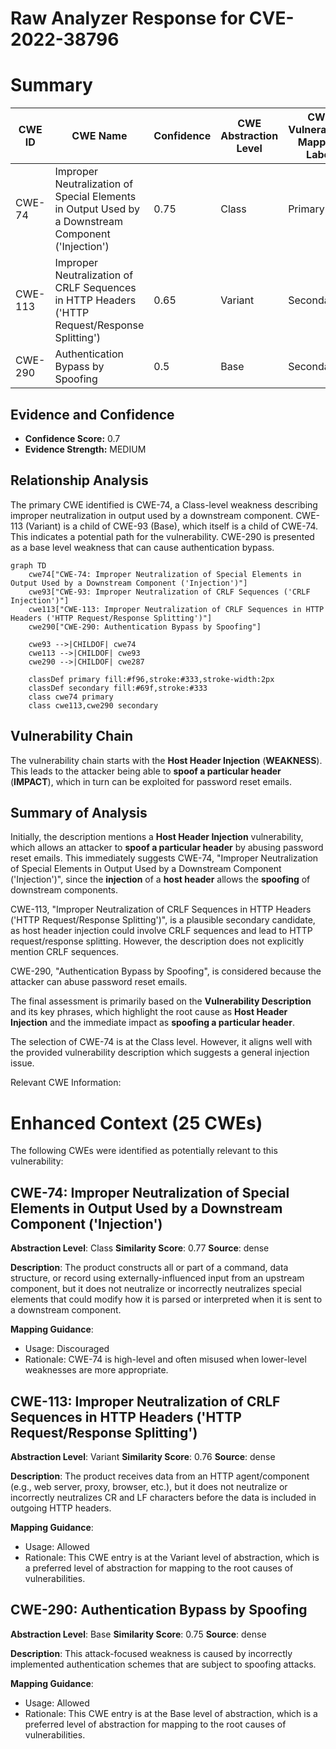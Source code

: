 # Raw Analyzer Response for CVE-2022-38796

# Summary
| CWE ID | CWE Name | Confidence | CWE Abstraction Level | CWE Vulnerability Mapping Label | CWE-Vulnerability Mapping Notes |
|---|---|---|---|---|---|
| CWE-74 | Improper Neutralization of Special Elements in Output Used by a Downstream Component ('Injection') | 0.75 | Class | Primary | Allowed with Review |
| CWE-113 | Improper Neutralization of CRLF Sequences in HTTP Headers ('HTTP Request/Response Splitting') | 0.65 | Variant | Secondary | Allowed |
| CWE-290 | Authentication Bypass by Spoofing | 0.5 | Base | Secondary | Allowed |

## Evidence and Confidence

*   **Confidence Score:** 0.7
*   **Evidence Strength:** MEDIUM

## Relationship Analysis
The primary CWE identified is CWE-74, a Class-level weakness describing improper neutralization in output used by a downstream component. CWE-113 (Variant) is a child of CWE-93 (Base), which itself is a child of CWE-74. This indicates a potential path for the vulnerability. CWE-290 is presented as a base level weakness that can cause authentication bypass.

```mermaid
graph TD
    cwe74["CWE-74: Improper Neutralization of Special Elements in Output Used by a Downstream Component ('Injection')"]
    cwe93["CWE-93: Improper Neutralization of CRLF Sequences ('CRLF Injection')"]
    cwe113["CWE-113: Improper Neutralization of CRLF Sequences in HTTP Headers ('HTTP Request/Response Splitting')"]
    cwe290["CWE-290: Authentication Bypass by Spoofing"]

    cwe93 -->|CHILDOF| cwe74
    cwe113 -->|CHILDOF| cwe93
    cwe290 -->|CHILDOF| cwe287

    classDef primary fill:#f96,stroke:#333,stroke-width:2px
    classDef secondary fill:#69f,stroke:#333
    class cwe74 primary
    class cwe113,cwe290 secondary
```

## Vulnerability Chain
The vulnerability chain starts with the **Host Header Injection** (**WEAKNESS**). This leads to the attacker being able to **spoof a particular header** (**IMPACT**), which in turn can be exploited for password reset emails.

## Summary of Analysis
Initially, the description mentions a **Host Header Injection** vulnerability, which allows an attacker to **spoof a particular header** by abusing password reset emails. This immediately suggests CWE-74, "Improper Neutralization of Special Elements in Output Used by a Downstream Component ('Injection')", since the **injection** of a **host header** allows the **spoofing** of downstream components.

CWE-113, "Improper Neutralization of CRLF Sequences in HTTP Headers ('HTTP Request/Response Splitting')", is a plausible secondary candidate, as host header injection could involve CRLF sequences and lead to HTTP request/response splitting. However, the description does not explicitly mention CRLF sequences.

CWE-290, "Authentication Bypass by Spoofing", is considered because the attacker can abuse password reset emails.

The final assessment is primarily based on the **Vulnerability Description** and its key phrases, which highlight the root cause as **Host Header Injection** and the immediate impact as **spoofing a particular header**.

The selection of CWE-74 is at the Class level. However, it aligns well with the provided vulnerability description which suggests a general injection issue.

Relevant CWE Information:

# Enhanced Context (25 CWEs)
The following CWEs were identified as potentially relevant to this vulnerability:

## CWE-74: Improper Neutralization of Special Elements in Output Used by a Downstream Component ('Injection')
**Abstraction Level**: Class
**Similarity Score**: 0.77
**Source**: dense

**Description**:
The product constructs all or part of a command, data structure, or record using externally-influenced input from an upstream component, but it does not neutralize or incorrectly neutralizes special elements that could modify how it is parsed or interpreted when it is sent to a downstream component.

**Mapping Guidance**:
- Usage: Discouraged
- Rationale: CWE-74 is high-level and often misused when lower-level weaknesses are more appropriate.

## CWE-113: Improper Neutralization of CRLF Sequences in HTTP Headers ('HTTP Request/Response Splitting')
**Abstraction Level**: Variant
**Similarity Score**: 0.76
**Source**: dense

**Description**:
The product receives data from an HTTP agent/component (e.g., web server, proxy, browser, etc.), but it does not neutralize or incorrectly neutralizes CR and LF characters before the data is included in outgoing HTTP headers.

**Mapping Guidance**:
- Usage: Allowed
- Rationale: This CWE entry is at the Variant level of abstraction, which is a preferred level of abstraction for mapping to the root causes of vulnerabilities.

## CWE-290: Authentication Bypass by Spoofing
**Abstraction Level**: Base
**Similarity Score**: 0.75
**Source**: dense

**Description**:
This attack-focused weakness is caused by incorrectly implemented authentication schemes that are subject to spoofing attacks.

**Mapping Guidance**:
- Usage: Allowed
- Rationale: This CWE entry is at the Base level of abstraction, which is a preferred level of abstraction for mapping to the root causes of vulnerabilities.